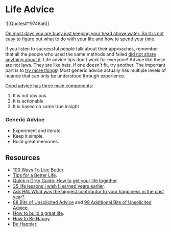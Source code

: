 # Life Advice

![[Quotes#^9748a6]]

[On most days you are busy just keeping your head above water. So it is not easy to figure out what to do with your life and how to spend your time.](https://youtu.be/JXeJANDKwDc)

If you listen to successful people talk about their approaches, remember that all the people who used the same methods and failed [did not share anything about it](https://en.wikipedia.org/wiki/Survivorship_bias). Life advice tips don't work for everyone! Advice like these are not laws. They are like hats. If one doesn't fit, try another. The important part is to [try more things](https://www.lesswrong.com/posts/ZzCxs2AFThcTfFeKr/try-more-things)! Most generic advice actually has multiple levels of nuance that can only be understood through experience.

[Good advice has three main components](https://atis.substack.com/p/most-advice-is-pretty-bad):
1. It is not obvious
2. It is actionable
3. It is based on some true insight

### Generic Advice
- Experiment and iterate.
- Keep it simple.
- Build great memories.

## Resources

- [100 Ways To Live Better](https://www.lesswrong.com/posts/HJeD6XbMGEfcrx3mD/100-ways-to-live-better).
- [Tips for a Better Life](https://www.lesswrong.com/posts/7hFeMWC6Y5eaSixbD/100-tips-for-a-better-life).
- [Quick n Dirty Guide: How to get your life together](https://www.reddit.com/r/selfimprovement/comments/j9i0bx/quick_n_dirty_guide_how_to_get_your_life/).
- [35 life lessons I wish I learned years earlier](https://www.reddit.com/r/selfimprovement/comments/l5fuxd/35_life_lessons_i_wish_i_learned_years_earlier/).
- [Ask HN: What was the biggest contributor to your happiness in the past year?](https://news.ycombinator.com/item?id=26528011).
- [68 Bits of Unsolicited Advice](https://kk.org/thetechnium/68-bits-of-unsolicited-advice/) and [99 Additional Bits of Unsolicited Advice](https://kk.org/thetechnium/99-additional-bits-of-unsolicited-advice/).
- [How to build a great life](https://mobile.twitter.com/Camp4/status/1402689150353129472).
- [How to Be Happy](https://www.lesswrong.com/posts/ZbgCx2ntD5eu8Cno9/how-to-be-happy).
- [Be Happier](https://www.lesswrong.com/posts/JHcTP4Ad8QAmRTCZm/be-happier).
